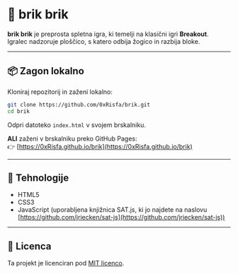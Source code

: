 # 🧱 brik brik

**brik brik** je preprosta spletna igra, ki temelji na klasični igri **Breakout**.  
Igralec nadzoruje ploščico, s katero odbija žogico in razbija bloke.

---

## 📦 Zagon lokalno

Kloniraj repozitorij in zaženi lokalno:

```bash
git clone https://github.com/0xRisfa/brik.git
cd brik
```

Odpri datoteko `index.html` v svojem brskalniku.

**ALI** zaženi v brskalniku preko GitHub Pages:  
👉 [https://0xRisfa.github.io/brik](https://0xRisfa.github.io/brik)

---

## 🧰 Tehnologije

- HTML5  
- CSS3  
- JavaScript (uporabljena knjižnica SAT.js, ki jo najdete na naslovu [https://github.com/jriecken/sat-js](https://github.com/jriecken/sat-js))

---

## 📄 Licenca

Ta projekt je licenciran pod [MIT licenco](LICENSE).
